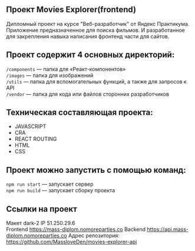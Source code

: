 
## Проект Movies Explorer(frontend)

Дипломный проект на курсе "Веб-разработчик" от Яндекс Практикума. Приложение предназначенное для поиска фильмов. И разработанное для закрепления навыка написания фронтенд части для сайтов.

## Проект содержит 4 основных директорий:

`/сomponents` — папка для «Реакт-компонентов»  
`/images` — папка для изображений   
`/utils` — папка для вспомогательных функций, а также для запросов к API  
`/vendor` — папка для кода или файлов сторонних разработчиков    
  
## Техническая составляющая проекта:

* JAVASCRIPT
* CRA
* REACT ROUTING
* HTML
* CSS


## Проект можно запустить с помощью команд:

`npm run start` — запускает сервер    
`npm run build` — запускает сборку проекта  
            
## Ссылки на проект

Макет dark-2
IP 51.250.29.6  
Frontend https://mass-diplom.nomoreparties.co 
Backend https://api.mass-diplom.nomoreparties.co 
Адрес репозитория: https://github.com/MassloveDen/movies-explorer-api
